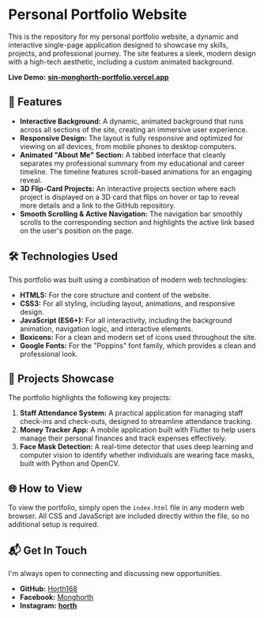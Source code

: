 # Personal Portfolio Website

This is the repository for my personal portfolio website, a dynamic and interactive single-page application designed to showcase my skills, projects, and professional journey. The site features a sleek, modern design with a high-tech aesthetic, including a custom animated background.

**Live Demo:** [**sin-monghorth-portfolio.vercel.app**](https://sin-monghorth-portfolio.vercel.app/)

## 🚀 Features

* **Interactive Background:** A dynamic, animated background that runs across all sections of the site, creating an immersive user experience.
* **Responsive Design:** The layout is fully responsive and optimized for viewing on all devices, from mobile phones to desktop computers.
* **Animated "About Me" Section:** A tabbed interface that cleanly separates my professional summary from my educational and career timeline. The timeline features scroll-based animations for an engaging reveal.
* **3D Flip-Card Projects:** An interactive projects section where each project is displayed on a 3D card that flips on hover or tap to reveal more details and a link to the GitHub repository.
* **Smooth Scrolling & Active Navigation:** The navigation bar smoothly scrolls to the corresponding section and highlights the active link based on the user's position on the page.

## 🛠️ Technologies Used

This portfolio was built using a combination of modern web technologies:

* **HTML5:** For the core structure and content of the website.
* **CSS3:** For all styling, including layout, animations, and responsive design.
* **JavaScript (ES6+):** For all interactivity, including the background animation, navigation logic, and interactive elements.
* **Boxicons:** For a clean and modern set of icons used throughout the site.
* **Google Fonts:** For the "Poppins" font family, which provides a clean and professional look.

## 📂 Projects Showcase

The portfolio highlights the following key projects:

1.  **Staff Attendance System:** A practical application for managing staff check-ins and check-outs, designed to streamline attendance tracking.
2.  **Money Tracker App:** A mobile application built with Flutter to help users manage their personal finances and track expenses effectively.
3.  **Face Mask Detection:** A real-time detector that uses deep learning and computer vision to identify whether individuals are wearing face masks, built with Python and OpenCV.

## 🌐 How to View

To view the portfolio, simply open the `index.html` file in any modern web browser. All CSS and JavaScript are included directly within the file, so no additional setup is required.

## 📬 Get In Touch

I'm always open to connecting and discussing new opportunities.

* **GitHub:** [Horth168](https://github.com/Horth168)
* **Facebook:** [Monghorth](https://www.facebook.com/Monghorth)
* **Instagram:** [**horth**](https://www.instagram.com/__horth__/)
